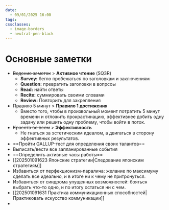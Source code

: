 ```yaml
---
date:
  - 09/01/2025 16:00
tags: 
cssclasses:
  - image-borders
  - neutral-pen-black
---
```

# Основные заметки

- ~~Ведение заметок~~ > **Активное чтение** (SQ3R)
	- **Survey:** бегло пробежаться по заголовкам и заключениям
	- **Question:** превратить заголовки в вопрсоы
	- **Read:** найти ответы
	- **Recite:** суммировать своими словами
	- **Review:** Повторить для закрепления
- ~~Правило 5 минут~~ > **Правило 1 достижения**
	- Вместо того, чтобы в произвольный момент потратить 5 минут времени и отложить прокрастинацию, эффективнее добить одну задачу или решить одну проблему, чтобы войти в поток.
- ~~Красота во всем~~ > **Эффективность**
	- Не гнаться за эстетическим идеалом, а двигаться в сторону эффективных результатов.
- ==Пройти GALLUP-тест для определения своих талантов==
- Выписать/вести все запланированные события
- ==Определить активные часы работы==
- [[202501091623 Японские стратегии|Следование японским стратегиям]]
- Избавиться от перфекционизм-паралича: желание по максимуму сделать все идеально, и в итоге ни к чему не притронуться.
- Избавиться от синдрома упущенных возможностей: бояться выбрать что-то одно, и по итогу остаться ни с чем.
- [[202501091631 Практика коммуникационных способностей|Практиковать искусство коммуникации]]
- 